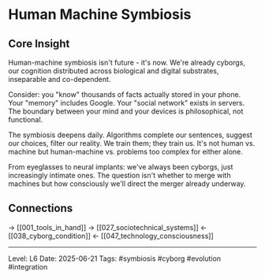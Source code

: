 # Human Machine Symbiosis

## Core Insight
Human-machine symbiosis isn't future - it's now. We're already cyborgs, our cognition distributed across biological and digital substrates, inseparable and co-dependent.

Consider: you "know" thousands of facts actually stored in your phone. Your "memory" includes Google. Your "social network" exists in servers. The boundary between your mind and your devices is philosophical, not functional.

The symbiosis deepens daily. Algorithms complete our sentences, suggest our choices, filter our reality. We train them; they train us. It's not human vs. machine but human-machine vs. problems too complex for either alone.

From eyeglasses to neural implants: we've always been cyborgs, just increasingly intimate ones. The question isn't whether to merge with machines but how consciously we'll direct the merger already underway.

## Connections
→ [[001_tools_in_hand]]
→ [[027_sociotechnical_systems]]
← [[038_cyborg_condition]]
← [[047_technology_consciousness]]

---
Level: L6
Date: 2025-06-21
Tags: #symbiosis #cyborg #evolution #integration